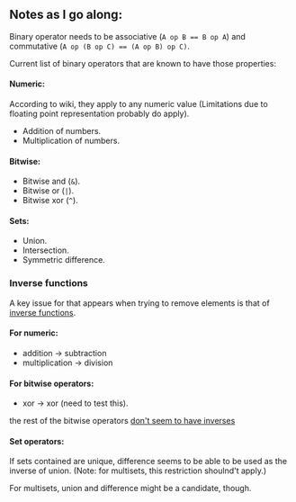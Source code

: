 Notes as I go along:
--------------------

Binary operator needs to be associative (`A op B == B op A`) and commutative
(`A op (B op C) == (A op B) op C)`. 

Current list of binary operators that are known to have those properties:

#### Numeric:

According to wiki, they apply to any numeric value (Limitations due to 
floating point representation probably do apply).

 - Addition of numbers.
 - Multiplication of numbers.

#### Bitwise:



 - Bitwise and (`&`).
 - Bitwise or (`|`).
 - Bitwise xor (`^`).

#### Sets:

 - Union. 
 - Intersection. 
 - Symmetric difference.


### Inverse functions

A key issue for that appears when trying to remove elements is that of [inverse functions][invfunc]. 

#### For numeric:

 - addition -> subtraction
 - multiplication -> division

#### For bitwise operators:

 - xor -> xor (need to test this).

the rest of the bitwise operators [don't seem to have inverses][bitinverse]

#### Set operators:

If sets contained are unique, difference seems to be able to be used as the
inverse of union. (Note: for multisets, this restriction shoulnd't apply.)

For multisets, union and difference might be a candidate, though.

[invfunc]: https://en.wikipedia.org/wiki/Inverse_function 
[bitinverse]: https://en.wikipedia.org/wiki/Bitwise_operation#Inverses_and_solving_equations
